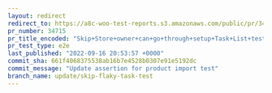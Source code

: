 ```yaml
---
layout: redirect
redirect_to: https://a8c-woo-test-reports.s3.amazonaws.com/public/pr/34715/e2e/index.html
pr_number: 34715
pr_title_encoded: "Skip+Store+owner+can+go+through+setup+Task+List+test"
pr_test_type: e2e
last_published: "2022-09-16 20:53:57 +0000"
commit_sha: 661f4068375538ab16b7e4528b0307e91e5192dc
commit_message: "Update assertion for product import test"
branch_name: update/skip-flaky-task-test
---
```

